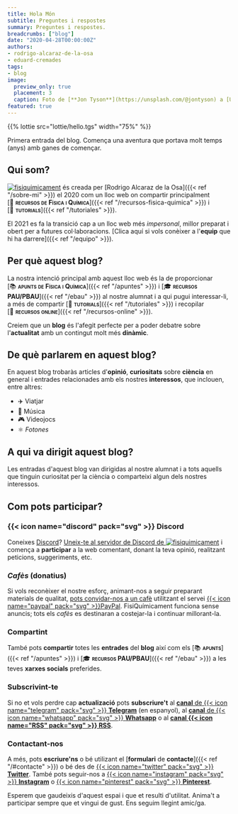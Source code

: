 ```yaml
---
title: Hola Món
subtitle: Preguntes i respostes
summary: Preguntes i respostes.
breadcrumbs: ["blog"]
date: "2020-04-28T00:00:00Z"
authors:
- rodrigo-alcaraz-de-la-osa
- eduard-cremades
tags:
- blog
image:
  preview_only: true
  placement: 3
  caption: Foto de [**Jon Tyson**](https://unsplash.com/@jontyson) a [Unsplash](https://unsplash.com)
featured: true
---
```


{{% lottie src="lottie/hello.tgs" width="75%" %}}

Primera entrada del blog. Comença una aventura que portava molt temps (anys) amb ganes de començar.

## Qui som?

[<img draggable="false" class="icon" alt="fisiquimicament" src="/icon/logo-fisiquimicament.svg">](/) és creada per [Rodrigo Alcaraz de la Osa]({{< ref "/sobre-mi" >}}) el 2020 com un lloc web on compartir principalment [💼&nbsp;<span style="font-variant:small-caps;">**recursos de Física i Química**</span>]({{< ref "/recursos-fisica-quimica" >}}) i [🤝&nbsp;<span style="font-variant:small-caps;">**tutorials**</span>]({{< ref "/tutoriales" >}}).

El 2021 es fa la transició cap a un lloc web més *impersonal*, millor preparat i obert per a futures col·laboracions. [Clica aquí si vols conèixer a l'**equip** que hi ha darrere]({{< ref "/equipo" >}}).

## Per què aquest blog?

La nostra intenció principal amb aquest lloc web és la de proporcionar [📚&nbsp;<span style="font-variant:small-caps;">**apunts de Física i Química**</span>]({{< ref "/apuntes" >}}) i [🎓&nbsp;<span style="font-variant:small-caps;">**recursos PAU/PBAU**</span>]({{< ref "/ebau" >}}) al nostre alumnat i a qui pugui interessar-li, a més de compartir [🤝&nbsp;<span style="font-variant:small-caps;">**tutorials**</span>]({{< ref "/tutoriales" >}}) i recopilar [🔗&nbsp;<span style="font-variant:small-caps;">**recursos online**</span>]({{< ref "/recursos-online" >}}).

Creiem que un **blog** és l'afegit perfecte per a poder debatre sobre l'**actualitat** amb un contingut molt més **dinàmic**.

## De què parlarem en aquest blog?
En aquest blog trobaràs articles d'**opinió**, **curiositats** sobre **ciència** en general i entrades relacionades amb els nostres **interessos**, que inclouen, entre altres:

- ✈️ Viatjar
- 🎸 Música
- 🎮 Videojocs
- ⚛️ *Fotones*

## A qui va dirigit aquest blog?

Les entradas d'aquest blog van dirigidas al nostre alumnat i a tots aquells que tinguin curiositat per la ciència o comparteixi algun dels nostres interessos.

## Com pots participar?

### {{< icon name="discord" pack="svg" >}} Discord

Coneixes [Discord](https://discord.com/)? [Uneix-te al servidor de Discord de <img draggable="false" class="icon" alt="fisiquimicament" src="/icon/logo-fisiquimicament.svg">](https://discord.gg/kJqPqTJ) i comença a **participar** a la web comentant, donant la teva opinió, realitzant peticions, suggeriments, etc.

### *Cafès* (donatius)

Si vols reconèixer el nostre esforç, animant-nos a seguir preparant materials de qualitat, [pots convidar-nos a un cafè](/donatius) utilitzant el servei [{{< icon name="paypal" pack="svg" >}}PayPal](https://www.paypal.com/es/home). FisiQuímicament funciona sense anuncis; tots els *cafès* es destinaran a costejar-la i continuar millorant-la.

### Compartint

També pots <strong>compartir</strong> totes les <strong>entrades</strong> del <strong>blog</strong> així com els [📚&nbsp;<span style="font-variant:small-caps;">**apunts**</span>]({{< ref "/apuntes" >}}) i [🎓&nbsp;<span style="font-variant:small-caps;">**recursos PAU/PBAU**</span>]({{< ref "/ebau" >}}) a les teves **xarxes socials** preferides.

### Subscrivint-te

Si no et vols perdre cap **actualizació** pots **subscriure't** al [**canal** de {{< icon name="telegram" pack="svg" >}} **Telegram**](https://t.me/fisiquimicamente) (en espanyol), al [**canal** de {{< icon name="whatsapp" pack="svg" >}} **Whatsapp**](https://whatsapp.com/channel/0029VaCbtJCIt5s4EryJFG3f) o al [**canal {{< icon name="RSS" pack="svg" >}} RSS**](/index.xml).

### Contactant-nos

A més, pots **escriure'ns** o bé utilizant el [**formulari** de **contacte**]({{< ref "/#contacte" >}}) o bé des de [{{< icon name="twitter" pack="svg" >}} **Twitter**](https://twitter.com/fqmente). També pots seguir-nos a [{{< icon name="instagram" pack="svg" >}} **Instagram**](https://www.instagram.com/fisiquimicamente/) o [{{< icon name="pinterest" pack="svg" >}} **Pinterest**](https://www.pinterest.es/fisiquimicamente/).

Esperem que gaudeixis d'aquest espai i que et resulti d'utilitat. Anima't a participar sempre que et vingui de gust. Ens seguim llegint amic/ga.
